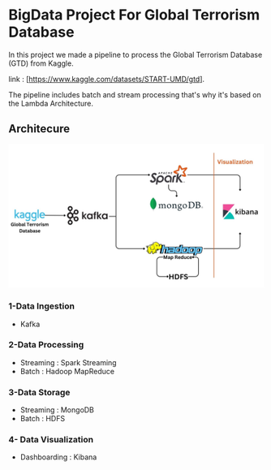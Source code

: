 # BigData Project For Global Terrorism Database

In this project we made a pipeline to process the Global Terrorism Database (GTD) from Kaggle.

link : [https://www.kaggle.com/datasets/START-UMD/gtd].

The pipeline includes batch and stream processing that's why it's based on the Lambda Architecture.

## Architecure

![Alt text](images/architecture.jpg "Architecture")


### 1-Data Ingestion
 - Kafka
 
### 2-Data Processing 
 - Streaming : Spark Streaming
 - Batch : Hadoop MapReduce
 
 
### 3-Data Storage
 - Streaming : MongoDB
 - Batch : HDFS

### 4- Data Visualization
 - Dashboarding : Kibana



